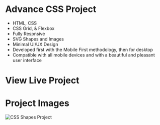 # Advance CSS Project

- HTML, CSS
- CSS Grid, & Flexbox
- Fully Respnsive
- SVG Shapes and Images
- Minimal UI/UX Design
- Developed first with the Mobile First methodology, then for desktop
- Compatible with all mobile devices and with a beautiful and pleasant user interface

# View Live Project


# Project Images
![CSS Shapes Project](https://user-images.githubusercontent.com/71214929/172046189-62dd799e-1368-4b83-b8a2-5add19e33730.png)
